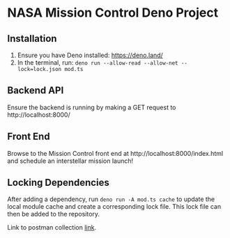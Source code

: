 # NASA Mission Control Deno Project

## Installation

1. Ensure you have Deno installed: https://deno.land/
2. In the terminal, run: `deno run --allow-read --allow-net --lock=lock.json mod.ts`

## Backend API

Ensure the backend is running by making a GET request to http://localhost:8000/

## Front End

Browse to the Mission Control front end at http://localhost:8000/index.html and schedule an interstellar mission launch!

## Locking Dependencies

After adding a dependency, run `deno run -A mod.ts cache` to update the local module cache and create a corresponding lock file. This lock file can then be added to the repository.

Link to postman collection [link](https://www.getpostman.com/collections/383f1139aa821f2e1edc).